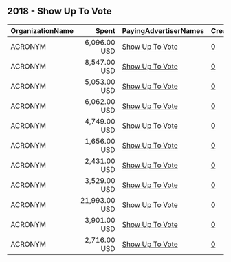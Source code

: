## 2018 - Show Up To Vote 
|OrganizationName|Spent|PayingAdvertiserNames|CreativeUrls|Impressions|Genders|AgeBrackets|CountryCodes|BillingAddresses|CandidateBallotInformation|
|:---|---:|:---|:---|---:|:---|:---|:---|:---|:---|
|ACRONYM|6,096.00 USD|[Show Up To Vote](2018/Show_Up_To_Vote.md)|[0](https://www.snap.com/political-ads/asset/1be538377b0ca67b72ba0f254e8af03ee493d1922e738433d8ace401ea09eb30?mediaType=png)|1,929,033|MALE|18+|united states|US||
|ACRONYM|8,547.00 USD|[Show Up To Vote](2018/Show_Up_To_Vote.md)|[0](https://www.snap.com/political-ads/asset/f132882963636df8a273b6d262d388ffdabc687729bf6d82cf821c38bf36bd0a?mediaType=mp4)|2,280,127|FEMALE|18+|united states|US||
|ACRONYM|5,053.00 USD|[Show Up To Vote](2018/Show_Up_To_Vote.md)|[0](https://www.snap.com/political-ads/asset/cc30e8c9ba8582028520d4d768f9fe6e9351ab54f48f67e392887eed275697c4?mediaType=mp4)|1,637,808|MALE|18+|united states|US||
|ACRONYM|6,062.00 USD|[Show Up To Vote](2018/Show_Up_To_Vote.md)|[0](https://www.snap.com/political-ads/asset/1be538377b0ca67b72ba0f254e8af03ee493d1922e738433d8ace401ea09eb30?mediaType=png)|1,438,857|FEMALE|18+|united states|US||
|ACRONYM|4,749.00 USD|[Show Up To Vote](2018/Show_Up_To_Vote.md)|[0](https://www.snap.com/political-ads/asset/b12aaae653d858d81cdd12310652df4378321ebb6344b1fcd1bc21096870fd35?mediaType=mp4)|1,255,809||18+|united states|US||
|ACRONYM|1,656.00 USD|[Show Up To Vote](2018/Show_Up_To_Vote.md)|[0](https://www.snap.com/political-ads/asset/a49728cd95792d58936739f9715aaf84a6b080aa4f2713bb63dd9f169daf8eff?mediaType=mp4)|456,576|MALE|18+|united states|US||
|ACRONYM|2,431.00 USD|[Show Up To Vote](2018/Show_Up_To_Vote.md)|[0](https://www.snap.com/political-ads/asset/fd7e9b5ec2a7ce80e41fac3a54f0f7efae2cb5f488cb6451bb5a1476295084cb?mediaType=mp4)|500,887|FEMALE|18+|united states|US||
|ACRONYM|3,529.00 USD|[Show Up To Vote](2018/Show_Up_To_Vote.md)|[0](https://www.snap.com/political-ads/asset/cc30e8c9ba8582028520d4d768f9fe6e9351ab54f48f67e392887eed275697c4?mediaType=mp4)|943,349|FEMALE|18+|united states|US||
|ACRONYM|21,993.00 USD|[Show Up To Vote](2018/Show_Up_To_Vote.md)|[0](https://www.snap.com/political-ads/asset/b1ea328dd6d04a8b930c088fc2a67003c5eac3508b3e83cab8f0eeedb3cc1660?mediaType=mp4)|4,477,090||18+|united states|US||
|ACRONYM|3,901.00 USD|[Show Up To Vote](2018/Show_Up_To_Vote.md)|[0](https://www.snap.com/political-ads/asset/a49728cd95792d58936739f9715aaf84a6b080aa4f2713bb63dd9f169daf8eff?mediaType=mp4)|1,105,317|FEMALE|18+|united states|US||
|ACRONYM|2,716.00 USD|[Show Up To Vote](2018/Show_Up_To_Vote.md)|[0](https://www.snap.com/political-ads/asset/25c34466562d88925749fdfaf6e1f8b1bb873d0213525be6520895fda39f3873?mediaType=mp4)|431,024||18+|united states|US||
